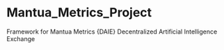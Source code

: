 # Mantua_Metrics_Project
Framework for Mantua Metrics {DAIE} Decentralized Artificial Intelligence Exchange 

